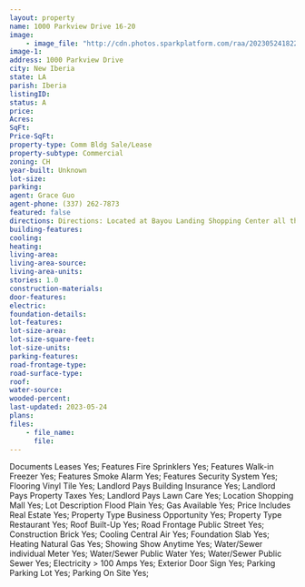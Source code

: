 ```yaml
---
layout: property
name: 1000 Parkview Drive 16-20
image:
    - image_file: "http://cdn.photos.sparkplatform.com/raa/20230524182205964361000000.jpg"
image-1:
address: 1000 Parkview Drive
city: New Iberia
state: LA
parish: Iberia
listingID: 
status: A
price: 
Acres: 
SqFt: 
Price-SqFt: 
property-type: Comm Bldg Sale/Lease
property-subtype: Commercial
zoning: CH
year-built: Unknown
lot-size: 
parking: 
agent: Grace Guo
agent-phone: (337) 262-7873
featured: false
directions: Directions: Located at Bayou Landing Shopping Center all the way to the river next to the Pavilion. 185 N Lewis St. in New Iberia.
building-features: 
cooling: 
heating: 
living-area: 
living-area-source: 
living-area-units: 
stories: 1.0
construction-materials: 
door-features: 
electric: 
foundation-details: 
lot-features: 
lot-size-area: 
lot-size-square-feet: 
lot-size-units: 
parking-features: 
road-frontage-type: 
road-surface-type: 
roof: 
water-source: 
wooded-percent: 
last-updated: 2023-05-24
plans: 
files:
    - file_name:
      file:
---
```

Documents	Leases	Yes;
Features	Fire Sprinklers	Yes;
Features	Walk-in Freezer	Yes;
Features	Smoke Alarm	Yes;
Features	Security System	Yes;
Flooring	Vinyl Tile	Yes;
Landlord Pays	Building Insurance	Yes;
Landlord Pays	Property Taxes	Yes;
Landlord Pays	Lawn Care	Yes;
Location	Shopping Mall	Yes;
Lot Description	Flood Plain	Yes;
Gas	Available	Yes;
Price Includes	Real Estate	Yes;
Property Type	Business Opportunity	Yes;
Property Type	Restaurant	Yes;
Roof	Built-Up	Yes;
Road Frontage	Public Street	Yes;
Construction	Brick	Yes;
Cooling	Central Air	Yes;
Foundation	Slab	Yes;
Heating	Natural Gas	Yes;
Showing	Show Anytime	Yes;
Water/Sewer	individual Meter	Yes;
Water/Sewer	Public Water	Yes;
Water/Sewer	Public Sewer	Yes;
Electricity	> 100 Amps	Yes;
Exterior	Door Sign	Yes;
Parking	Parking Lot	Yes;
Parking	On Site	Yes;

